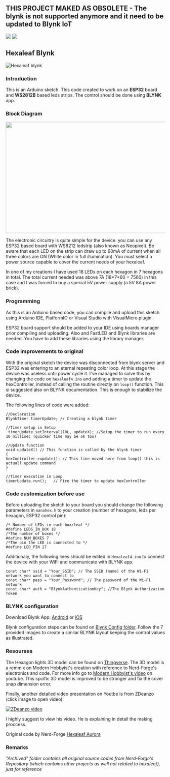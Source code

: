 ## THIS PROJECT MAKED AS OBSOLETE - The blynk is not supported anymore and it need to be updated to Blynk IoT



<img src="https://img.shields.io/badge/-ProjectForMakers-yellowgreen"> <img src="https://img.shields.io/badge/-Difficulty:EASY-purple"> 
## Hexaleaf Blynk
![Hexaleaf blynk](https://raw.githubusercontent.com/limbo666/Hexaleaf_Blynk/master/Pics/hexagon.png?raw=true)
### Introduction
This is an Arduino sketch. This code created to work on an **ESP32** board and **WS2812B** based leds strips.
The control should be done using **BLYNK** app. 

### Block Diagram

<img src="https://raw.githubusercontent.com/limbo666/Hexaleaf_Blynk/master/Pics/Block%20Diagram.jpg" width="800" height="350">
<p> The electronic circuitry is quite simple for the device. you can use any ESP32 based board with WS8212 ledstrip (also known as Neopixel).
Be aware that each LED on the strip can draw up to 60mA of current when all three colors are ON (White color in full illumination). You must select a power source capable to cover the current needs of your hexaleaf.
<p>
In one of my creations I have used 18 LEDs on each hexagon in 7 hexagons in total. The total current needed was above 7A (18*7*60 = 7560) in this case and I was forced to buy a special 5V power supply (a 5V 8A power brick).  


### Programming
As this is an Arduino based code, you can compile and upload this sketch using Arduino IDE, PlatformIO or Visual Studio with VisualMicro plugin.<p>
ESP32 board support should be added to your IDE using boards manager prior compiling and uploading. Also and FastLED and Blynk libraries are needed. You have to add these libraries using the library manager.
  
### Code improvements to original
With the original sketch the device was disconnected from blynk server and ESP32 was entering to an eternal repeating color loop. At this stage the device was useless until power cycle it. 
 I've managed to solve this by changing the code on ```hexaleaf4.ino``` and adding a timer to update the hexController, instead of calling the routine directly on ```loop()``` function. This si suggested also on BLYNK documentation. This is enough to stabilize the device. 

The following lines of code were added:
  ```
  //Declaration
BlynkTimer timerUpdate; // Creating a blynk timer

//Timer setup in Setup
   timerUpdate.setInterval(10L, updateX); //Setup the timer to run every 10 millisec (quicker time may be ok too) 
   
//Update function
void updateX() // This function is called by the blynk timer
{
 hexController->update(); // This line moved here from loop() this is actuall update command
}

//Timer execution in Loop
timerUpdate.run();   // Fire the timer to update hexController
  ```
  
### Code customization before use
Before uploading the sketch to your board you should change the following parameters in ```nanohex.h``` to your creation (number of hexagons, leds per hexagon, ESP32 control pin):
```
/* Number of LEDs in each box/leaf */
#define LEDS_IN_BOX 18
/*The number of boxes */
#define NUM_BOXES 7
/*The pin the LED is connected to */
#define LED_PIN 27
```
Additionaly, the following lines should be edited in ```Hexaleaf4.ino``` to connect the device with your WiFi and communicate with BLYNK app.
```
const char* ssid = "Your_SSID"; // The SSID (name) of the Wi-Fi network you want to connect to
const char* pass = "Your_Password"; // The password of the Wi-Fi network
const char* auth = "BlynkAuthenticationKey"; //The Blynk Authorization Token
```
### BLYNK configuration
Download Blynk App: [Android](http://j.mp/blynk_Android) or [iOS](http://j.mp/blynk_iOS) <p>
Blynk configuration steps can be found on [Blynk Config folder](https://github.com/limbo666/Hexaleaf_Blynk/tree/master/Blynk%20Config). Follow the 7 provided images to create a similar BLYNK layout keeping the control values as illustrated.
  
  
### Resourses
The Hexagon lights 3D model can be found on [Thingverse](https://www.thingiverse.com/thing:4615531). The 3D model is a remmix on Modern Hobbyist's creation with reference to Nerd-Forge's electronics and code. For more info go to [Modern Hobbyist's video](https://www.youtube.com/watch?v=ERK9_q242q4) on youtube. This spcific 3D model is improved to be stronger and fix the cover snap dimension error. 
  
Finally, another detailed video presentation on Youtbe is from ZDeanzo (click image to open video):<p>
  [![ZDeanzo video](https://img.youtube.com/vi/nUz_oQ4jfH8/0.jpg)](https://www.youtube.com/watch?v=nUz_oQ4jfH8)
<p>
  I highly suggest to view his video. He is explaining in detail the making proccess.

Original code by Nerd-Forge [Hexaleaf Aurora](https://github.com/hansjny/Natural-Nerd/tree/master/Hexaleaf)
  

### Remarks
_"Archived" folder contains all original source codes from Nerd-Forge's Repository (which contains other projects as well not related to hexaleaf), just for reference_

